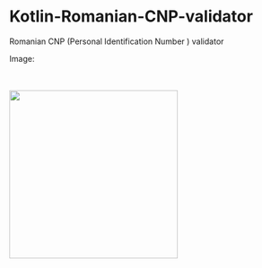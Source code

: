 # Kotlin-Romanian-CNP-validator
<p align="center">

Romanian CNP (Personal Identification Number ) validator

Image: 

<br/><br/>
<img src="http://i.epvpimg.com/YBZXaab.jpg" height="300px">

</p>

